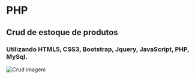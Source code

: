 # PHP

## Crud de estoque de produtos

### Utilizando HTML5, CSS3, Bootstrap, Jquery, JavaScript, PHP, MySql.


![Crud imagem](https://)
